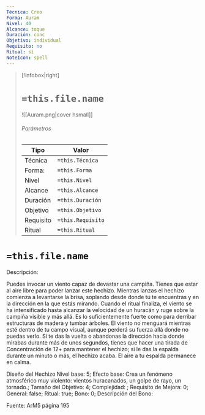 ```yaml
---
Técnica: Creo
Forma: Auram
Nivel: 40
Alcance: toque 
Duración: conc  
Objetivo: individual
Requisito: no
Ritual: sí
NoteIcon: spell
---
```


> [!infobox|right]
> # `=this.file.name`
> ![[Auram.png|cover hsmall]]
> ###### Parámetros
> Tipo |  Valor |
> ---|---|
> Técnica  | `=this.Técnica`  |
> Forma: | `=this.Forma`  |
> Nivel | `=this.Nivel`  |
> Alcance | `=this.Alcance` |
> Duración | `=this.Duración` |
> Objetivo | `=this.Objetivo` |
> Requisito | `=this.Requisito` |
> Ritual | `=this.Ritual` |

# `=this.file.name`
Descripción: <p>Puedes invocar un viento capaz de devastar una campiña. Tienes que estar al aire libre para poder lanzar este hechizo. Mientras lanzas el hechizo comienza a levantarse la brisa, soplando desde donde tú te encuentras y en la dirección en la que estás mirando. Cuando el ritual finaliza, el viento se ha intensificado hasta alcanzar la velocidad de un huracán y ruge sobre la campiña visible y más allá. Es lo suficientemente fuerte como para derribar estructuras de madera y tumbar árboles. El viento no menguará mientras esté dentro de tu campo visual, aunque perderá su fuerza allá donde no puedas verlo. Si te das la vuelta o abandonas la dirección hacia donde mirabas durante más de unos segundos, tienes que hacer una tirada de Concentración de 12+ para mantener el hechizo; si le das la espalda durante un minuto o más, el hechizo acaba. El aire a tu espalda permanece en calma.</p>

Diseño del Hechizo
Nivel base: 5; Efecto base: Crea un fenómeno atmosférico muy violento: vientos huracanados, un golpe de rayo, un tornado.;  Tamaño del Objetivo: 4; Complejidad: ; Requisito de Mejora: 0; General: false; Ritual: true; Bono: 0; Descripción del Bono: 

Fuente: ArM5 página 195